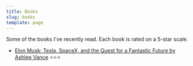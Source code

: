 ```yaml
---
title: Books
slug: books
template: page
---
```


Some of the books I’ve recently read. Each book is rated on a 5-star scale.

- [Elon Musk: Tesla, SpaceX, and the Quest for a Fantastic Future by Ashlee Vance](https://www.goodreads.com/book/show/25541028-elon-musk) ⭐️⭐️⭐️